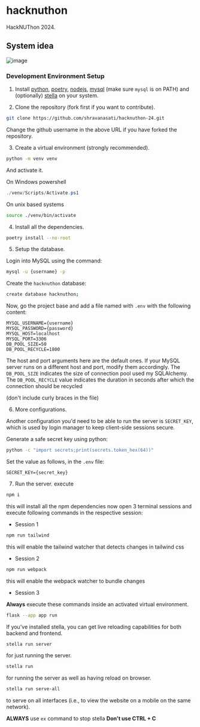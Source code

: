 # hacknuthon

HackNUThon 2024.

## System idea
![image]()

### Development Environment Setup

1. Install [python](https://python.org), [poetry](https://python-poetry.org/), [nodejs](https://nodejs.org/en/download), [mysql](https://www.mysql.com/products/community/) (make sure `mysql` is on PATH) and (optionally) [stella](https://github.com/shravanasati/stellapy) on your system.

2. Clone the repository (fork first if you want to contribute).

```sh
git clone https://github.com/shravanasati/hacknuthon-24.git
```

Change the github username in the above URL if you have forked the repository.

3. Create a virtual environment (strongly recommended).

```sh
python -m venv venv
```

And activate it.

On Windows powershell

```powershell
./venv/Scripts/Activate.ps1
```

On unix based systems

```sh
source ./venv/bin/activate
```

4. Install all the dependencies.

```sh
poetry install --no-root
```

5. Setup the database.

Login into MySQL using the command:

```sh
mysql -u {username} -p
```

Create the `hacknuthon` database:

```sh
create database hacknuthon;
```

Now, go the project base and add a file named with `.env` with the following content:

```
MYSQL_USERNAME={username}
MYSQL_PASSWORD={password}
MYSQL_HOST=localhost
MYSQL_PORT=3306
DB_POOL_SIZE=50
DB_POOL_RECYCLE=1800
```

The host and port arguments here are the default ones. If your MySQL server runs on a different host and port, modify them accordingly. The `DB_POOL_SIZE` indicates the size of connection pool used my SQLAlchemy. The `DB_POOL_RECYCLE` value indicates the duration in seconds after which the connection should be recycled

(don't include curly braces in the file)

6. More configurations.

Another configuration you'd need to be able to run the server is `SECRET_KEY`, which is used by login manager to keep client-side sessions secure.

Generate a safe secret key using python:

```sh
python -c "import secrets;print(secrets.token_hex(64))"
```

Set the value as follows, in the `.env` file:

```
SECRET_KEY={secret_key}
```

7. Run the server.
   execute

```sh
npm i
```

this will install all the npm dependencies
now open 3 terminal sessions and execute following commands in the respective session:

- Session 1

```sh
npm run tailwind
```

this will enable the tailwind watcher that detects changes in tailwind css

- Session 2

```sh
npm run webpack
```

this will enable the webpack watcher to bundle changes

- Session 3

**Always** execute these commands inside an activated virtual environment.

```sh
flask --app app run
```

If you've installed stella, you can get live reloading capabilities for both backend and frontend.

```sh
stella run server
```

for just running the server.

```sh
stella run
```

for running the server as well as having reload on browser.

```sh
stella run serve-all
```

to serve on all interfaces (i.e., to view the website on a mobile on the same network).

**ALWAYS** use `ex` command to stop stella **Don't use CTRL + C**
